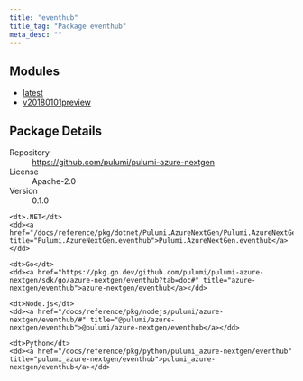 ```yaml
---
title: "eventhub"
title_tag: "Package eventhub"
meta_desc: ""
---
```


<!-- WARNING: this file was generated by Pulumi Docs Generator. -->
<!-- Do not edit by hand unless you're certain you know what you are doing! -->



<h2 id="modules">Modules</h2>
<ul class="api">
    <li><a href="latest/" title="latest"><span class="symbol module"></span>latest</a></li>
    <li><a href="v20180101preview/" title="v20180101preview"><span class="symbol module"></span>v20180101preview</a></li>
</ul>

<h2 id="package-details">Package Details</h2>
<dl class="package-details">
	<dt>Repository</dt>
	<dd><a href="https://github.com/pulumi/pulumi-azure-nextgen">https://github.com/pulumi/pulumi-azure-nextgen</a></dd>
	<dt>License</dt>
	<dd>Apache-2.0</dd>
	<dt>Version</dt>
	<dd>0.1.0</dd>
</dl>



<dl class="tabular">

    <dt>.NET</dt>
    <dd><a href="/docs/reference/pkg/dotnet/Pulumi.AzureNextGen/Pulumi.AzureNextGen.eventhub.html" title="Pulumi.AzureNextGen.eventhub">Pulumi.AzureNextGen.eventhub</a></dd>

    <dt>Go</dt>
    <dd><a href="https://pkg.go.dev/github.com/pulumi/pulumi-azure-nextgen/sdk/go/azure-nextgen/eventhub?tab=doc#" title="azure-nextgen/eventhub">azure-nextgen/eventhub</a></dd>

    <dt>Node.js</dt>
    <dd><a href="/docs/reference/pkg/nodejs/pulumi/azure-nextgen/eventhub/#" title="@pulumi/azure-nextgen/eventhub">@pulumi/azure-nextgen/eventhub</a></dd>

    <dt>Python</dt>
    <dd><a href="/docs/reference/pkg/python/pulumi_azure-nextgen/eventhub" title="pulumi_azure-nextgen/eventhub">pulumi_azure-nextgen/eventhub</a></dd>

</dl>

